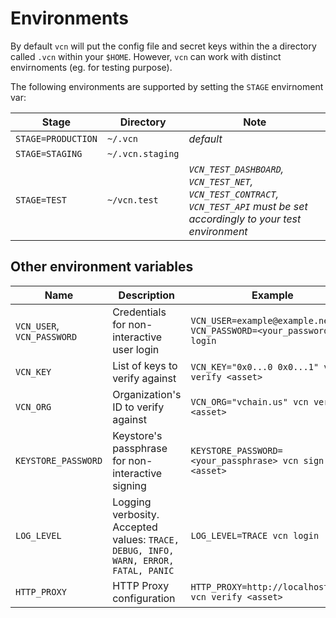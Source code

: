 # Environments

By default `vcn` will put the config file and secret keys within the a directory called `.vcn` within your `$HOME`.
However, `vcn` can work with distinct envirnoments (eg. for testing purpose).

The following environments are supported by setting the `STAGE` envirnoment var:

Stage | Directory | Note
------------ | ------------- | -------------
`STAGE=PRODUCTION` | `~/.vcn` | *default* 
`STAGE=STAGING` | `~/.vcn.staging` |
`STAGE=TEST` | `~/vcn.test` | *`VCN_TEST_DASHBOARD`, `VCN_TEST_NET`, `VCN_TEST_CONTRACT`, `VCN_TEST_API` must be set accordingly to your test environment*

## Other environment variables

Name | Description | Example 
------------ | ------------- | -------------
`VCN_USER`, `VCN_PASSWORD` | Credentials for non-interactive user login | `VCN_USER=example@example.net VCN_PASSWORD=<your_password> vcn login`
`VCN_KEY` | List of keys to verify against | `VCN_KEY="0x0...0 0x0...1" vcn verify <asset>`
`VCN_ORG` | Organization's ID to verify against | `VCN_ORG="vchain.us" vcn verify <asset>`
`KEYSTORE_PASSWORD` | Keystore's passphrase for non-interactive signing | `KEYSTORE_PASSWORD=<your_passphrase> vcn sign <asset>`
`LOG_LEVEL` | Logging verbosity. Accepted values: `TRACE, DEBUG, INFO, WARN, ERROR, FATAL, PANIC`  | `LOG_LEVEL=TRACE vcn login` 
`HTTP_PROXY` | HTTP Proxy configuration | `HTTP_PROXY=http://localhost:3128 vcn verify <asset>`